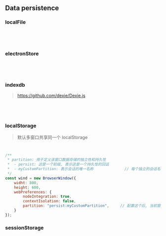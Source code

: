 ## Data persistence

### localFile

> 

```js





```

### electronStore

> 

```js





```

### indexdb

> https://github.com/dexie/Dexie.js

```js





```

### localStorage

> 默认多窗口共享同一个 localStorage

```js


/**
 * partition: 用于定义该窗口数据存储的独立性和持久性
 *  - persist: 这是一个前缀, 表示这是一个持久性的回话
 *  - myCustomPartition: 表示会话的唯一名称              // 每个独立的会话名称必须唯一
 */
const wind = new BrowserWindow({
    widht: 800,
    height: 600,
    webPreferences: {
        nodeIntegration: true,
        contextIsolation: false,
        partition: "persist:myCustomPartition",     // 配置这个后, 当前窗口的 localStorage 独立存在
    }
});


```

### sessionStorage

```js





```

